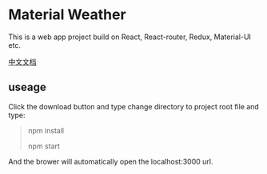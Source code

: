 # Material Weather 

This is a web app project build on React, React-router, Redux, Material-UI etc.

[中文文档](README_CN.md)

## useage

Click the download button and type change directory to project root file and type:

>npm install
>
>npm start

And the brower will automatically open the localhost:3000 url.





